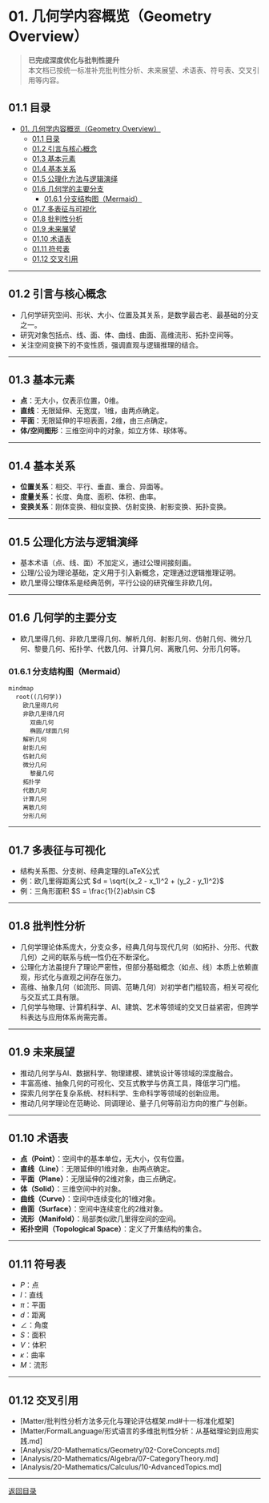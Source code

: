 # 01. 几何学内容概览（Geometry Overview）

> **已完成深度优化与批判性提升**  
> 本文档已按统一标准补充批判性分析、未来展望、术语表、符号表、交叉引用等内容。

## 01.1 目录

- [01. 几何学内容概览（Geometry Overview）](#01-几何学内容概览geometry-overview)
  - [01.1 目录](#011-目录)
  - [01.2 引言与核心概念](#012-引言与核心概念)
  - [01.3 基本元素](#013-基本元素)
  - [01.4 基本关系](#014-基本关系)
  - [01.5 公理化方法与逻辑演绎](#015-公理化方法与逻辑演绎)
  - [01.6 几何学的主要分支](#016-几何学的主要分支)
    - [01.6.1 分支结构图（Mermaid）](#0161-分支结构图mermaid)
  - [01.7 多表征与可视化](#017-多表征与可视化)
  - [01.8 批判性分析](#018-批判性分析)
  - [01.9 未来展望](#019-未来展望)
  - [01.10 术语表](#0110-术语表)
  - [01.11 符号表](#0111-符号表)
  - [01.12 交叉引用](#0112-交叉引用)

---

## 01.2 引言与核心概念

- 几何学研究空间、形状、大小、位置及其关系，是数学最古老、最基础的分支之一。
- 研究对象包括点、线、面、体、曲线、曲面、高维流形、拓扑空间等。
- 关注空间变换下的不变性质，强调直观与逻辑推理的结合。

---

## 01.3 基本元素

- **点**：无大小，仅表示位置，0维。
- **直线**：无限延伸、无宽度，1维，由两点确定。
- **平面**：无限延伸的平坦表面，2维，由三点确定。
- **体/空间图形**：三维空间中的对象，如立方体、球体等。

---

## 01.4 基本关系

- **位置关系**：相交、平行、垂直、重合、异面等。
- **度量关系**：长度、角度、面积、体积、曲率。
- **变换关系**：刚体变换、相似变换、仿射变换、射影变换、拓扑变换。

---

## 01.5 公理化方法与逻辑演绎

- 基本术语（点、线、面）不加定义，通过公理间接刻画。
- 公理/公设为理论基础，定义用于引入新概念，定理通过逻辑推理证明。
- 欧几里得公理体系是经典范例，平行公设的研究催生非欧几何。

---

## 01.6 几何学的主要分支

- 欧几里得几何、非欧几里得几何、解析几何、射影几何、仿射几何、微分几何、黎曼几何、拓扑学、代数几何、计算几何、离散几何、分形几何等。

### 01.6.1 分支结构图（Mermaid）

```mermaid
mindmap
  root((几何学))
    欧几里得几何
    非欧几里得几何
      双曲几何
      椭圆/球面几何
    解析几何
    射影几何
    仿射几何
    微分几何
      黎曼几何
    拓扑学
    代数几何
    计算几何
    离散几何
    分形几何
```

---

## 01.7 多表征与可视化

- 结构关系图、分支树、经典定理的LaTeX公式
- 例：欧几里得距离公式 $d = \sqrt{(x_2 - x_1)^2 + (y_2 - y_1)^2}$
- 例：三角形面积 $S = \frac{1}{2}ab\sin C$

---

## 01.8 批判性分析

- 几何学理论体系庞大，分支众多，经典几何与现代几何（如拓扑、分形、代数几何）之间的联系与统一性仍在不断深化。
- 公理化方法虽提升了理论严密性，但部分基础概念（如点、线）本质上依赖直观，形式化与直观之间存在张力。
- 高维、抽象几何（如流形、同调、范畴几何）对初学者门槛较高，相关可视化与交互式工具有限。
- 几何学与物理、计算机科学、AI、建筑、艺术等领域的交叉日益紧密，但跨学科表达与应用体系尚需完善。

---

## 01.9 未来展望

- 推动几何学与AI、数据科学、物理建模、建筑设计等领域的深度融合。
- 丰富高维、抽象几何的可视化、交互式教学与仿真工具，降低学习门槛。
- 探索几何学在复杂系统、材料科学、生命科学等领域的创新应用。
- 推动几何学理论在范畴论、同调理论、量子几何等前沿方向的推广与创新。

---

## 01.10 术语表

- **点（Point）**：空间中的基本单位，无大小，仅有位置。
- **直线（Line）**：无限延伸的1维对象，由两点确定。
- **平面（Plane）**：无限延伸的2维对象，由三点确定。
- **体（Solid）**：三维空间中的对象。
- **曲线（Curve）**：空间中连续变化的1维对象。
- **曲面（Surface）**：空间中连续变化的2维对象。
- **流形（Manifold）**：局部类似欧几里得空间的空间。
- **拓扑空间（Topological Space）**：定义了开集结构的集合。

---

## 01.11 符号表

- $P$：点
- $l$：直线
- $\pi$：平面
- $d$：距离
- $\angle$：角度
- $S$：面积
- $V$：体积
- $\kappa$：曲率
- $M$：流形

---

## 01.12 交叉引用

- [Matter/批判性分析方法多元化与理论评估框架.md#十一标准化框架]
- [Matter/FormalLanguage/形式语言的多维批判性分析：从基础理论到应用实践.md]
- [Analysis/20-Mathematics/Geometry/02-CoreConcepts.md]
- [Analysis/20-Mathematics/Algebra/07-CategoryTheory.md]
- [Analysis/20-Mathematics/Calculus/10-AdvancedTopics.md]

---

[返回目录](#011-目录)

